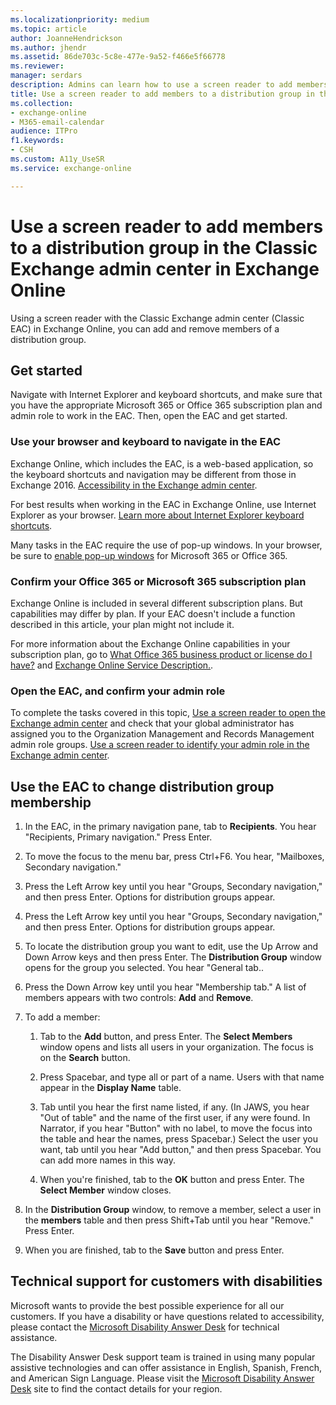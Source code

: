 ```yaml
---
ms.localizationpriority: medium
ms.topic: article
author: JoanneHendrickson
ms.author: jhendr
ms.assetid: 86de703c-5c8e-477e-9a52-f466e5f66778
ms.reviewer: 
manager: serdars
description: Admins can learn how to use a screen reader to add members to a distribution group in the Classic Exchange admin center (Classic EAC) in Exchange Online.
title: Use a screen reader to add members to a distribution group in the Classic Exchange admin center in Exchange Online
ms.collection: 
- exchange-online
- M365-email-calendar
audience: ITPro
f1.keywords:
- CSH
ms.custom: A11y_UseSR
ms.service: exchange-online

---
```


# Use a screen reader to add members to a distribution group in the Classic Exchange admin center in Exchange Online

Using a screen reader with the Classic Exchange admin center (Classic EAC) in Exchange Online, you can add and remove members of a distribution group.

## Get started

Navigate with Internet Explorer and keyboard shortcuts, and make sure that you have the appropriate Microsoft 365 or Office 365 subscription plan and admin role to work in the EAC. Then, open the EAC and get started.

### Use your browser and keyboard to navigate in the EAC

Exchange Online, which includes the EAC, is a web-based application, so the keyboard shortcuts and navigation may be different from those in Exchange 2016. [Accessibility in the Exchange admin center](accessibility-in-exchange-admin-center.md).

For best results when working in the EAC in Exchange Online, use Internet Explorer as your browser. [Learn more about Internet Explorer keyboard shortcuts](https://support.microsoft.com/help/17456/).

Many tasks in the EAC require the use of pop-up windows. In your browser, be sure to [enable pop-up windows](https://support.microsoft.com/help/17479) for Microsoft 365 or Office 365.

### Confirm your Office 365 or Microsoft 365 subscription plan

Exchange Online is included in several different subscription plans. But capabilities may differ by plan. If your EAC doesn't include a function described in this article, your plan might not include it.

For more information about the Exchange Online capabilities in your subscription plan, go to [What Office 365 business product or license do I have?](https://support.microsoft.com/office/f8ab5e25-bf3f-4a47-b264-174b1ee925fd) and [Exchange Online Service Description.](/office365/servicedescriptions/exchange-online-service-description/exchange-online-service-description).

### Open the EAC, and confirm your admin role

To complete the tasks covered in this topic, [Use a screen reader to open the Exchange admin center](use-screen-reader-to-open-exchange-admin-center.md) and check that your global administrator has assigned you to the Organization Management and Records Management admin role groups. [Use a screen reader to identify your admin role in the Exchange admin center](use-screen-reader-to-identify-admin-role-in-exchange-admin-center.md).

## Use the EAC to change distribution group membership

1. In the EAC, in the primary navigation pane, tab to **Recipients**. You hear "Recipients, Primary navigation." Press Enter.

2. To move the focus to the menu bar, press Ctrl+F6. You hear, "Mailboxes, Secondary navigation."

3. Press the Left Arrow key until you hear "Groups, Secondary navigation," and then press Enter. Options for distribution groups appear.

4. Press the Left Arrow key until you hear "Groups, Secondary navigation," and then press Enter. Options for distribution groups appear.

5. To locate the distribution group you want to edit, use the Up Arrow and Down Arrow keys and then press Enter. The **Distribution Group** window opens for the group you selected. You hear "General tab..

6. Press the Down Arrow key until you hear "Membership tab." A list of members appears with two controls: **Add** and **Remove**.

7. To add a member:

   1. Tab to the **Add** button, and press Enter. The **Select Members** window opens and lists all users in your organization. The focus is on the **Search** button.

   2. Press Spacebar, and type all or part of a name. Users with that name appear in the **Display Name** table.

   3. Tab until you hear the first name listed, if any. (In JAWS, you hear "Out of table" and the name of the first user, if any were found. In Narrator, if you hear "Button" with no label, to move the focus into the table and hear the names, press Spacebar.) Select the user you want, tab until you hear "Add button," and then press Spacebar. You can add more names in this way.

   4. When you're finished, tab to the **OK** button and press Enter. The **Select Member** window closes.

8. In the **Distribution Group** window, to remove a member, select a user in the **members** table and then press Shift+Tab until you hear "Remove." Press Enter.

9. When you are finished, tab to the **Save** button and press Enter.

## Technical support for customers with disabilities

Microsoft wants to provide the best possible experience for all our customers. If you have a disability or have questions related to accessibility, please contact the [Microsoft Disability Answer Desk](https://www.microsoft.com/Accessibility/disability-answer-desk) for technical assistance.

The Disability Answer Desk support team is trained in using many popular assistive technologies and can offer assistance in English, Spanish, French, and American Sign Language. Please visit the [Microsoft Disability Answer Desk](https://www.microsoft.com/Accessibility/disability-answer-desk) site to find the contact details for your region.
